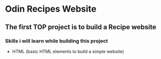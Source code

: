 # Odin Recipes Website

## The first TOP project is to build a Recipe website

### Skills i will learn while building this project
   - HTML (basic HTML elements to build a simple website)
